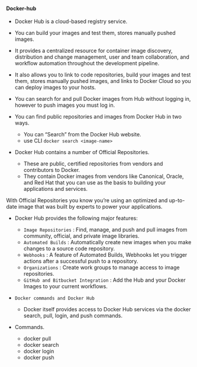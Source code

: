 #### Docker-hub 

  - Docker Hub is a cloud-based registry service.
  - You can build your images and test them, stores manually pushed images.
  - It provides a centralized resource for container image discovery, distribution and change management, user and team collaboration, and workflow automation throughout the development pipeline.
  - It also allows you to link to code repositories, build your images and test them, stores manually pushed images, and links to Docker Cloud so you can deploy images to your hosts.


  - You can search for and pull Docker images from Hub without logging in, however to push images you must log in.
  - You can find public repositories and images from Docker Hub in two ways.
    - You can “Search” from the Docker Hub website.
    - use CLI ``docker search <image-name>``
  - Docker Hub contains a number of Official Repositories.
    - These are public, certified repositories from vendors and contributors to Docker.
    - They contain Docker images from vendors like Canonical, Oracle, and Red Hat that you can use as the basis to building your applications and services.

With Official Repositories you know you’re using an optimized and up-to-date image that was built by experts to power your applications.

  - Docker Hub provides the following major features:

    - ``Image Repositories`` : Find, manage, and push and pull images from community, official, and private image libraries.
    - ``Automated Builds`` : Automatically create new images when you make changes to a source code repository.
    - ``Webhooks`` : A feature of Automated Builds, Webhooks let you trigger actions after a successful push to a repository.
    - ``Organizations`` : Create work groups to manage access to image repositories.
    - ``GitHub and Bitbucket Integration`` : Add the Hub and your Docker Images to your current workflows.

  - ``Docker commands and Docker Hub``
    - Docker itself provides access to Docker Hub services via the docker search, pull, login, and push commands.

  - Commands.
    - docker pull
    - docker search
    - docker login
    - docker push